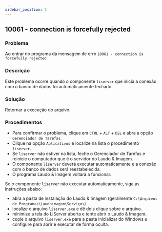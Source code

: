 ```yaml
---
sidebar_position: 2
---
```


## 10061 - connection is forcefully rejected

### Problema

Ao entrar no programa dá mensagem de erro `10061 - connection
is forcefully rejected`

### Descrição

Este problema ocorre quando o componente `liserver` que inicia a
conexão com o banco de dados foi automaticamente fechado.

### Solução

Retornar a execução do arquivo.

### Procedimentos

- Para confirmar o problema, clique em `CTRL` + `ALT` + `DEL` e abra a opção
  `Gerenciador de Tarefas`.
- Clique na opção `Aplicativos` e localize na lista o procedimento
  `liserver`.
- Se `liserver` não estiver na lista, feche o Gerenciador de Tarefas
  e reinicie o computador que é o servidor do Laudo & Imagem.
- O componente `liserver` deverá executar automaticamente e a
  conexão com o banco de dados será reestabelecida.
- O programa Laudo & Imagem voltará a funcionar.

Se o componente `liserver` não executar automaticamente,  siga as instruções abaixo:
- abra a pasta de instalação do Laudo & Imagem (geralmente
`C:\Arquivos de Programas\Laudoimagem\Serviços`)
- localize o arquivo `liserver.exe` e dê dois clique sobre o
arquivo.
- minimize a tela do LiServer aberta e tente abrir o Laudo &
Imagem.
- copie o arquivo `liserver.exe` para a pasta Inicializar do
Windows e configure para abrir e executar de forma oculta.